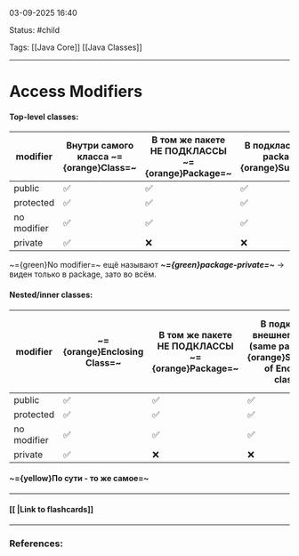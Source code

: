 
03-09-2025 16:40

Status: #child 

Tags: [[Java Core]] [[Java Classes]]

---
# Access Modifiers

#### Top-level classes:


| modifier    | Внутри самого класса ~={orange}Class=~ | В том же пакете НЕ ПОДКЛАССЫ ~={orange}Package=~ | В подклассах (same package) ~={orange}Subclasses=~ | В подклассах (different package) ~={orange}Subclass=~ | ~={orange}World=~ |
| ----------- | -------------------------------------- | ------------------------------------------------ | -------------------------------------------------- | ----------------------------------------------------- | ----------------- |
| public      | ✅                                      | ✅                                                | ✅                                                  | ✅                                                     | ✅                 |
| protected   | ✅                                      | ✅                                                | ✅                                                  | ✅                                                     | ❌                 |
| no modifier | ✅                                      | ✅                                                | ✅                                                  | ❌                                                     | ❌                 |
| private     | ✅                                      | ❌                                                | ❌                                                  | ❌                                                     | ❌                 |

~={green}No modifier=~ ещё называют ***~={green}package-private=~*** -> виден только в package, зато во всём.

#### Nested/inner classes:


| modifier    | ~={orange}Enclosing Class=~ | В том же пакете НЕ ПОДКЛАССЫ ~={orange}Package=~ | В подклассах внешнего класса (same package) ~={orange}Subclasses of Enclosing class=~ | В подклассах внешнего класса (different package) ~={orange}Subclasses of Enclosing class=~ | ~={orange}World=~ |
| ----------- | --------------------------- | ------------------------------------------------ | ------------------------------------------------------------------------------------- | ------------------------------------------------------------------------------------------ | ----------------- |
| public      | ✅                           | ✅                                                | ✅                                                                                     | ✅                                                                                          | ✅                 |
| protected   | ✅                           | ✅                                                | ✅                                                                                     | ✅                                                                                          | ❌                 |
| no modifier | ✅                           | ✅                                                | ✅                                                                                     | ❌                                                                                          | ❌                 |
| private     | ✅                           | ❌                                                | ❌                                                                                     | ❌                                                                                          | ❌                 |

#### ~={yellow}По сути - то же самое=~





----
#### [[ |Link to flashcards]]



---
### References:

